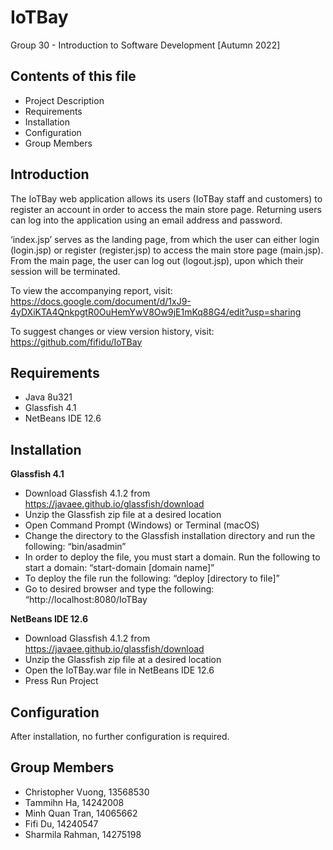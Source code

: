 # IoTBay
Group 30 - Introduction to Software Development [Autumn 2022]

Contents of this file
------------------------------------------
* Project Description
* Requirements
* Installation
* Configuration
* Group Members

Introduction
------------------------------------------
The IoTBay web application allows its users (IoTBay staff and customers) to register an account in order to access the main store page. Returning users can log into the application using an email address and password.

‘index.jsp’ serves as the landing page, from which the user can either login (login.jsp) or register (register.jsp) to access the main store page (main.jsp). From the main page, the user can log out (logout.jsp), upon which their session will be terminated.

To view the accompanying report, visit: https://docs.google.com/document/d/1xJ9-4yDXiKTA4QnkpgtR0OuHemYwV8Ow9jE1mKq88G4/edit?usp=sharing

To suggest changes or view version history, visit: https://github.com/fifidu/IoTBay

Requirements
------------------------------------------
* Java 8u321
* Glassfish 4.1
* NetBeans IDE 12.6

Installation
------------------------------------------
**Glassfish 4.1**
* Download Glassfish 4.1.2 from https://javaee.github.io/glassfish/download
* Unzip the Glassfish zip file at a desired location
* Open Command Prompt (Windows) or Terminal (macOS) 
* Change the directory to the Glassfish installation directory and run the following: “bin/asadmin”
* In order to deploy the file, you must start a domain. Run the following to start a domain: “start-domain [domain name]”
* To deploy the file run the following: “deploy [directory to file]”
* Go to desired browser and type the following: “http://localhost:8080/IoTBay

**NetBeans IDE 12.6**
* Download Glassfish 4.1.2 from https://javaee.github.io/glassfish/download
* Unzip the Glassfish zip file at a desired location
* Open the IoTBay.war file in NetBeans IDE 12.6
* Press Run Project


Configuration
------------------------------------------
After installation, no further configuration is required.

Group Members
------------------------------------------
* Christopher Vuong, 13568530
* Tammihn Ha, 14242008
* Minh Quan Tran, 14065662
* Fifi Du, 14240547
* Sharmila Rahman, 14275198
